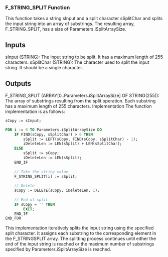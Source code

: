 ### F_STRING_SPLIT Function
This function takes a string sInput and a split character sSplitChar and splits the input string into an array of substrings. The resulting array, F_STRING_SPLIT, has a size of Parameters.iSplitArraySize.

## Inputs
sInput (STRING): The input string to be split. It has a maximum length of 255 characters.
sSplitChar (STRING): The character used to split the input string. It should be a single character.
## Outputs
F_STRING_SPLIT (ARRAY[0..Parameters.iSplitArraySize] OF STRING(255)): The array of substrings resulting from the split operation. Each substring has a maximum length of 255 characters.
Implementation
The function implementation is as follows:

```pascal
sCopy := sInput;

FOR i := 0 TO Parameters.iSplitArraySize DO
	IF FIND(sCopy, sSplitChar) > 0 THEN
		sSplit := LEFT(sCopy, FIND(sCopy, sSplitChar) - 1);
		iDeleteLen := LEN(sSplit) + LEN(sSplitChar);
	ELSE
		sSplit := sCopy;
		iDeleteLen := LEN(sSplit);
	END_IF
	
	// Take the string value
	F_STRING_SPLIT[i] := sSplit;
	
	// Delete 
	sCopy := DELETE(sCopy, iDeleteLen, 1);
	
	// End of split
	IF sCopy = '' THEN
		EXIT;
	END_IF
END_FOR
```
This implementation iteratively splits the input string using the specified split character. It assigns each substring to the corresponding element in the F_STRINGSPLIT array. The splitting process continues until either the end of the input string is reached or the maximum number of substrings specified by Parameters.iSplitArraySize is reached.
